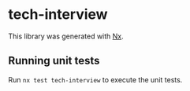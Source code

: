 # tech-interview

This library was generated with [Nx](https://nx.dev).

## Running unit tests

Run `nx test tech-interview` to execute the unit tests.

